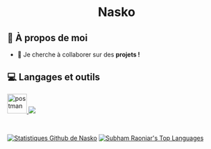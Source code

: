 <h1 align="center">Nasko</h1>


## 💼 À propos de moi

- 👯 Je cherche à collaborer sur des **projets !**


## 💻 Langages et outils

<p align="left">
<a href="https://www.lua.org" target="_blank"> <img src="https://th.bing.com/th/id/R.fffb2b9b83c92ed6797c11b50b42c2b6?rik=fX4Dj7nEx8fzLg&riu=http%3a%2f%2f48pedia.org%2fimages%2fthumb%2f8%2f8e%2fLua-logo.svg%2f1200px-Lua-logo.svg.png&ehk=F7nHO1i%2fU%2bmVnn7ADsqrTOWi3%2ftc5bBYw56p5o29crI%3d&risl=&pid=ImgRaw&r=0" alt="postman" width="45" height="45"/> </a>
    <a style="padding-right:8px;" href="https://www.mysql.com/" target="_blank"> <img src="https://img.icons8.com/fluent/50/000000/mysql-logo.png"/> </a>
</p>



<p align="center">
    <a href="https://github.com/SubhamRaoniar28/github-readme-streak-stats">
        <img title="🔥 Obtenez des statistiques de séquences pour votre profil sur git.io/streak-stats" alt="" src="https://github-readme-streak-stats.herokuapp.com/?user=ArmaNasko&theme=black-ice&hide_border=true&stroke=0000&background=060A0CD0"/>
    </a>
</p>

  <br/>
    <a href="https://github.com/armanasko/github-readme-stats"><img alt="Statistiques Github de Nasko" src="https://github-readme-stats.vercel.app/api?username=armanasko&show_icons=true&count_private=true&theme=react&hide_border=true&bg_color=0D1117" /></a>
  <a href="https://github.com/armanasko/github-readme-stats"><img alt="Subham Raoniar's Top Languages" src="https://github-readme-stats.vercel.app/api/top-langs/?username=armanasko&langs_count=8&count_private=true&layout=compact&theme=react&hide_border=true&bg_color=0D1117" /></a>
  <br/>

<br/>
<br/>
